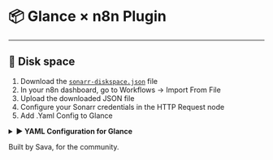 
# 📦 Glance × n8n Plugin


---

## 📂 Disk space

1. Download the [`sonarr-diskspace.json`](https://github.com/whoissava/Glance-X-n8n/blob/main/sonarr-diskspace.json) file
2. In your n8n dashboard, go to Workflows → Import From File
3. Upload the downloaded JSON file
4. Configure your Sonarr credentials in the HTTP Request node
5. Add .Yaml Config to Glance 


<details>
  <summary><strong>▶ YAML Configuration for Glance</strong></summary>
  
  ```yaml
  - type: custom-api
    title: Disk Usage
    cache: 5m
    url: YOUR_N8N_WEBHOOK_URL
    template: |
      <ul class="list list-gap-10 collapsible-container" data-collapse-after="5">
      {{- range .JSON.Array "" }}
        {{- $path  := .String "path" }}
        {{- $label := .String "label" }}
        {{- $free  := .Float "freeSpaceGB" }}
        {{- $total := .Float "totalSpaceGB" }}
        {{- $used  := sub $total $free }}
        {{- $pct   := mul (div $used $total) 100 }}
        <li>
          <div class="size-h4 color-highlight block">
            {{- if gt (len $label) 0 }}{{ $label }}
            {{- else if eq $path "/" }}Root (/)
            {{- else }}{{ $path }}{{- end }}
          </div>
  
          <!-- Usage bar -->
          <div style="width:100%; background:#ddd; border-radius:4px; height:8px; margin:4px 0; overflow:hidden;">
            <div style="width:{{ printf "%.0f" $pct }}%; background:#69A794; height:100%;"></div>
          </div>
  
          <ul class="list-horizontal-text">
            <li>Free: <span class="color-green">{{ .String "freeSpaceGB" }} GB</span></li>
            <li>Total: {{ .String "totalSpaceGB" }} GB</li>
            <li class="color-orange">{{ printf "%.0f" $pct }}% used</li>
          </ul>
        </li>
      {{- end }}
      </ul>
  ```
</details>

Built by Sava, for the community.
